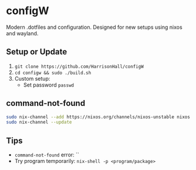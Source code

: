 # configW
Modern .dotfiles and configuration. Designed for new setups using nixos and wayland.



## Setup or Update
1. `git clone https://github.com/HarrisonHall/configW`
2. `cd configw && sudo ./build.sh`
3. Custom setup:
   * Set password `passwd`

## command-not-found
```bash
sudo nix-channel --add https://nixos.org/channels/nixos-unstable nixos
sudo nix-channel --update
```

## Tips
- `command-not-found` error: ``
- Try program temporarily: `nix-shell -p <program/package>`